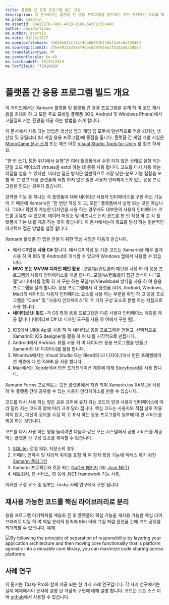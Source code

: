 ```yaml
---
title: 플랫폼 간 응용 프로그램 빌드 개요
description: 이 문서에서는 플랫폼 간 응용 프로그램을 빌드하기 위한 개략적인 개요를 제공 합니다. 의 C#값, MVC/MVVM와 같은 디자인 패턴, 네이티브 ui를 설명 합니다.
ms.prod: xamarin
ms.assetid: E442EEFB-FA9C-40E9-9668-5A3F915C8400
author: davidortinau
ms.author: daortin
ms.date: 03/23/2017
ms.openlocfilehash: 7d839e0141f14f4ba86897b128bf2a8c0a79548d
ms.sourcegitcommit: 2fbe4932a319af4ebc829f65eb1fb1816ba305d3
ms.translationtype: MT
ms.contentlocale: ko-KR
ms.lasthandoff: 10/29/2019
ms.locfileid: "73016919"
---
```

# <a name="building-cross-platform-applications-overview"></a>플랫폼 간 응용 프로그램 빌드 개요

이 가이드에서는 Xamarin 플랫폼 및 플랫폼 간 응용 프로그램을 설계 하 여 코드 재사용을 최대화 하 고 모든 주요 모바일 플랫폼 (iOS, Android 및 Windows Phone)에서 고품질의 기본 환경을 제공 하는 방법을 소개 합니다.

이 문서에서 사용 되는 방법은 생산성 앱과 게임 앱 모두에 일반적으로 적용 되지만, 생산성 및 유틸리티 (비 게임 응용 프로그램)에 중점을 둡니다. 플랫폼 간 게임 개발 지침은 [MonoGame 문서 소개](~/graphics-games/monogame/introduction/index.md) 또는 체크 아웃 [Visual Studio Tools for Unity](https://docs.microsoft.com/visualstudio/cross-platform/visual-studio-tools-for-unity) 를 참조 하세요.

"한 번 쓰기, 모든 위치에서 실행"은 여러 플랫폼에서 수정 되지 않은 상태로 실행 되는 단일 코드 베이스의 virtues을 extol 하는 데 종종 사용 됩니다. 코드를 다시 사용 하는 이점을 얻을 수 있지만, 이러한 접근 방식은 일반적으로 가장 낮은-분모 기능 집합을 포함 하 고 있고 대상 플랫폼에 적합 하지 않은 일반 사용자 인터페이스가 있는 응용 프로그램을 만드는 경우가 많습니다.

강력한 기능 중 하나는 각 플랫폼에 대해 네이티브 사용자 인터페이스를 구현 하는 기능이 기 때문에 Xamarin은 "한 번만 작성 되 고, 모든" 플랫폼에서 실행 되는 것은 아닙니다. 그러나 확인이 가능한 디자인을 사용 하는 경우에도 대부분의 사용자 인터페이스 코드를 공유할 수 있으며, 데이터 저장소 및 비즈니스 논리 코드를 한 번 작성 하 고 각 플랫폼에 기본 Ui를 제공 하는 것이 좋습니다. 이 문서에서는이 목표를 달성 하는 일반적인 아키텍처 접근 방법을 설명 합니다.

Xamarin 플랫폼 간 앱을 만들기 위한 핵심 사항은 다음과 같습니다.

- 에서 C#앱을 **사용 C#**  합니다. 에서 C# 작성 된 기존 코드는 Xamarin을 매우 쉽게 사용 하 여 IOS 및 Android로 이식할 수 있으며 Windows 앱에서 사용할 수 있습니다.
- **MVC 또는 MVVM 디자인 패턴 활용** -모델/뷰/컨트롤러 패턴을 사용 하 여 응용 프로그램의 사용자 인터페이스를 개발 합니다. 모델/뷰/컨트롤러 접근 방식이 나 "모델"과 나머지를 명확 하 게 구분 하는 모델/뷰/ViewModel 방식을 사용 하 여 응용 프로그램을 설계 합니다. 응용 프로그램에서 각 플랫폼 (iOS, Android, Windows, Mac)의 네이티브 사용자 인터페이스 요소를 사용 하는 부분을 확인 하 고 응용 프로그램을 "Core" 및 "사용자 인터페이스"의 두 가지 구성 요소로 분할 하는 지침으로 사용 합니다.
- **네이티브 Ui 빌드** -각 OS 특정 응용 프로그램은 다른 사용자 인터페이스 계층을 제공 합니다 (네이티브 C# UI 디자인 도구를 사용 하 여에서 구현 됨).

1. IOS에서 UIKit Api를 사용 하 여 네이티브 응용 프로그램을 만들고, 선택적으로 Xamarin의 iOS designer를 활용 하 여 UI를 시각적으로 만듭니다.
1. Android에서 Android. 뷰를 사용 하 여 네이티브 응용 프로그램을 만들고 Xamarin의 UI 디자이너를 활용 합니다.
1. Windows에서는 Visual Studio 또는 Blend의 UI 디자이너에서 만든 프레젠테이션 계층에 대 한 XAML을 사용 합니다.
1. Mac에서는 Xcode에서 만든 프레젠테이션 계층에 대해 Storyboard를 사용 합니다.

Xamarin Forms 프로젝트는 모든 플랫폼에서 지원 되며 Xamarin.ios XAML을 사용 하 여 플랫폼 간에 공유할 수 있는 사용자 인터페이스를 만들 수 있습니다. 

코드를 다시 사용 하는 양은 공유 코어에 유지 되는 코드의 양과 사용자 인터페이스에 따라 달라 지는 코드의 양에 따라 크게 달라 집니다. 핵심 코드는 사용자와 직접 상호 작용 하지 않고, 대신이 정보를 수집 하 고 표시 하는 응용 프로그램의 일부에 대 한 서비스를 제공 하는 것입니다.

코드를 다시 사용 하는 양을 늘리려면 다음과 같은 모든 시스템에서 공통 서비스를 제공 하는 플랫폼 간 구성 요소를 채택할 수 있습니다.

1. [SQLite-](https://www.nuget.org/packages/sqlite-net-pcl/) 로컬 SQL 저장소의 경우
1. 카메라, 연락처 및 지리적 위치를 포함 하 여 장치 특정 기능에 액세스 하기 위한 [Xamarin 플러그인](https://xamarin.com/plugins)
1. Xamarin 프로젝트와 호환 되는 [NuGet 패키지](https://nuget.org) (예: [Json.NET](https://www.nuget.org/packages/Newtonsoft.Json/))
1. 네트워킹, 웹 서비스, IO 등에 .NET framework 기능 사용.

이러한 구성 요소 중 일부는 *Tasky* 사례 연구에서 구현 됩니다.

 <a name="Separate_Reusable_Code_into_a_Core_Library" />

## <a name="separate-reusable-code-into-a-core-library"></a>재사용 가능한 코드를 핵심 라이브러리로 분리

응용 프로그램 아키텍처를 계층화 한 후 플랫폼의 핵심 기능을 재사용 가능한 핵심 라이브러리로 이동 하 여 책임 분리의 원칙에 따라 아래 그림 처럼 플랫폼 간에 코드 공유를 최대화할 수 있습니다. 예제

 ![](overview-images/layers2.png "By following the principle of separation of responsibility by layering your application architecture and then moving core functionality that is platform agnostic into a reusable core library, you can maximize code sharing across platforms")

 <a name="Case_Studies" />

## <a name="case-studies"></a>사례 연구

이 문서는 *Tasky Pro*와 함께 제공 되는 한 가지 사례 연구입니다. 각 사례 연구에서는 실제 예제에서이 문서에 설명 된 개념의 구현에 대해 설명 합니다. 코드는 오픈 소스 이며 [github](https://github.com/xamarin/mobile-samples/)에서 사용할 수 있습니다.
